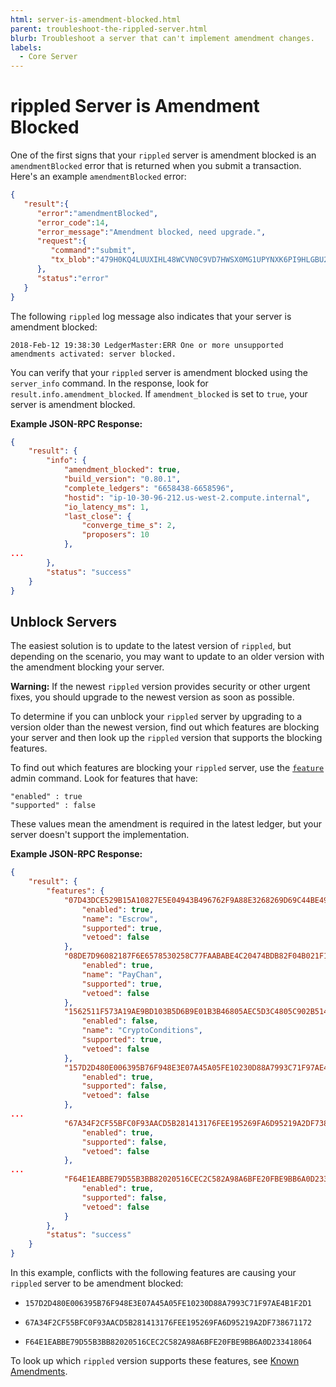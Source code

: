 ```yaml
---
html: server-is-amendment-blocked.html
parent: troubleshoot-the-rippled-server.html
blurb: Troubleshoot a server that can't implement amendment changes.
labels:
  - Core Server
---
```

# rippled Server is Amendment Blocked

One of the first signs that your `rippled` server is amendment blocked is an `amendmentBlocked` error that is returned when you submit a transaction. Here's an example `amendmentBlocked` error:

```json
{
   "result":{
      "error":"amendmentBlocked",
      "error_code":14,
      "error_message":"Amendment blocked, need upgrade.",
      "request":{
         "command":"submit",
         "tx_blob":"479H0KQ4LUUXIHL48WCVN0C9VD7HWSX0MG1UPYNXK6PI9HLGBU2U10K3HPFJSROFEG5VD749WDPHWSHXXO72BOSY2G8TWUDOJNLRTR9LTT8PSOB9NNZ485EY2RD9D80FLDFRBVMP1RKMELILD7I922D6TBCAZK30CSV6KDEDUMYABE0XB9EH8C4LE98LMU91I9ZV2APETJD4AYFEN0VNMIT1XQ122Y2OOXO45GJ737HHM5XX88RY7CXHVWJ5JJ7NYW6T1EEBW9UE0NLB2497YBP9V1XVAEK8JJYVRVW0L03ZDXFY8BBHP6UBU7ZNR0JU9GJQPNHG0DK86S4LLYDN0BTCF4KWV2J4DEB6DAX4BDLNPT87MM75G70DFE9W0R6HRNWCH0X075WHAXPSH7S3CSNXPPA6PDO6UA1RCCZOVZ99H7968Q37HACMD8EZ8SU81V4KNRXM46N520S4FVZNSJHA"
      },
      "status":"error"
   }
}
```

The following `rippled` log message also indicates that your server is amendment blocked:

```
2018-Feb-12 19:38:30 LedgerMaster:ERR One or more unsupported amendments activated: server blocked.
```

You can verify that your `rippled` server is amendment blocked using the `server_info` command. In the response, look for `result.info.amendment_blocked`. If `amendment_blocked` is set to `true`, your server is amendment blocked.

**Example JSON-RPC Response:**

```json
{
    "result": {
        "info": {
            "amendment_blocked": true,
            "build_version": "0.80.1",
            "complete_ledgers": "6658438-6658596",
            "hostid": "ip-10-30-96-212.us-west-2.compute.internal",
            "io_latency_ms": 1,
            "last_close": {
                "converge_time_s": 2,
                "proposers": 10
            },
...
        },
        "status": "success"
    }
}
```


## Unblock Servers

The easiest solution is to update to the latest version of `rippled`, but depending on the scenario, you may want to update to an older version with the amendment blocking your server.

**Warning:** If the newest `rippled` version provides security or other urgent fixes, you should upgrade to the newest version as soon as possible.

To determine if you can unblock your `rippled` server by upgrading to a version older than the newest version, find out which features are blocking your server and then look up the `rippled` version that supports the blocking features.

To find out which features are blocking your `rippled` server, use the [`feature`](../../../references/http-websocket-apis/admin-api-methods/status-and-debugging-methods/feature.md) admin command. Look for features that have:

```
"enabled" : true
"supported" : false
```

These values mean the amendment is required in the latest ledger, but your server doesn't support the implementation.

**Example JSON-RPC Response:**

```json
{
    "result": {
        "features": {
            "07D43DCE529B15A10827E5E04943B496762F9A88E3268269D69C44BE49E21104": {
                "enabled": true,
                "name": "Escrow",
                "supported": true,
                "vetoed": false
            },
            "08DE7D96082187F6E6578530258C77FAABABE4C20474BDB82F04B021F1A68647": {
                "enabled": true,
                "name": "PayChan",
                "supported": true,
                "vetoed": false
            },
            "1562511F573A19AE9BD103B5D6B9E01B3B46805AEC5D3C4805C902B514399146": {
                "enabled": false,
                "name": "CryptoConditions",
                "supported": true,
                "vetoed": false
            },
            "157D2D480E006395B76F948E3E07A45A05FE10230D88A7993C71F97AE4B1F2D1": {
                "enabled": true,
                "supported": false,
                "vetoed": false
            },
...
            "67A34F2CF55BFC0F93AACD5B281413176FEE195269FA6D95219A2DF738671172": {
                "enabled": true,
                "supported": false,
                "vetoed": false
            },
...
            "F64E1EABBE79D55B3BB82020516CEC2C582A98A6BFE20FBE9BB6A0D233418064": {
                "enabled": true,
                "supported": false,
                "vetoed": false
            }
        },
        "status": "success"
    }
}
```

In this example, conflicts with the following features are causing your `rippled` server to be amendment blocked:

* `157D2D480E006395B76F948E3E07A45A05FE10230D88A7993C71F97AE4B1F2D1`

* `67A34F2CF55BFC0F93AACD5B281413176FEE195269FA6D95219A2DF738671172`

* `F64E1EABBE79D55B3BB82020516CEC2C582A98A6BFE20FBE9BB6A0D233418064`

To look up which `rippled` version supports these features, see [Known Amendments](../../../amendments/known-amendments.md).
